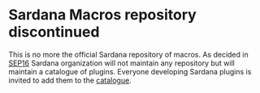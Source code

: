 # Sardana Macros repository discontinued 

This is no more the official Sardana repository of macros.
As decided in [SEP16](http://www.sardana-controls.org/sep/?SEP16.md) Sardana organization will not maintain any repository but will maintain a catalogue of plugins.
Everyone developing Sardana plugins is invited to add them to the [catalogue](https://github.com/sardana-org/sardana-plugins).
